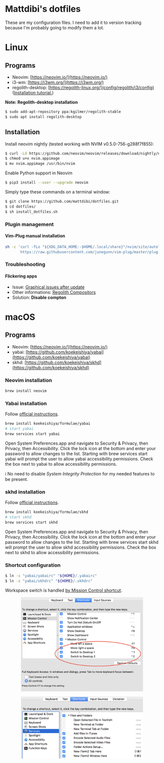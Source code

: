 # Mattdibi's dotfiles
These are my configuration files. I need to add it to version tracking because I'm probably going to modify them a lot.

# Linux

## Programs
- Neovim:  [https://neovim.io/](https://neovim.io/)
- i3-wm: [https://i3wm.org/](https://i3wm.org/)
- regolith-desktop: [https://regolith-linux.org/](config/regolith/i3/config) ([Installation tutorial.](https://www.omgubuntu.co.uk/2019/06/install-regolith-linux-i3-gaps-ubuntu))

**Note: Regolith-desktop installation**
```sh
$ sudo add-apt-repository ppa:kgilmer/regolith-stable
$ sudo apt install regolith-desktop
```

## Installation
Install neovim nightly (tested working with NVIM v0.5.0-756-g288f7f855):

```sh
$ curl -LO https://github.com/neovim/neovim/releases/download/nightly/nvim.appimage
$ chmod u+x nvim.appimage
$ mv nvim.appimage /usr/bin/nvim
```

Enable Python support in Neovim
```sh
$ pip3 install --user --upgrade neovim
```

Simply type these commands on a terminal window:

```sh
$ git clone https://github.com/mattdibi/dotfiles.git
$ cd dotfiles/
$ sh install_dotfiles.sh
```

### Plugin management

#### Vim-Plug manual installation
```sh
sh -c 'curl -fLo "${XDG_DATA_HOME:-$HOME/.local/share}"/nvim/site/autoload/plug.vim --create-dirs \
       https://raw.githubusercontent.com/junegunn/vim-plug/master/plug.vim'
```

### Troubleshooting

#### Flickering apps

- Issue: [Graphical issues after update](https://github.com/regolith-linux/regolith-desktop/issues/116)
- Other informations: [Regolith Compositors](https://regolith-linux.org/docs/customize/compositors/)
- Solution: **Disable compton**

# macOS

## Programs
- Neovim:  [https://neovim.io/](https://neovim.io/)
- yabai: [https://github.com/koekeishiya/yabai](https://github.com/koekeishiya/yabai)
- skhd: [https://github.com/koekeishiya/skhd](https://github.com/koekeishiya/skhd)

### Neovim installation

```sh
brew install neovim
```

### Yabai installation

Follow [official instructions](https://github.com/koekeishiya/yabai/wiki/Installing-yabai-(latest-release)).

```sh
brew install koekeishiya/formulae/yabai
# start yabai
brew services start yabai
```

Open System Preferences.app and navigate to Security & Privacy, then Privacy, then Accessibility. Click the lock icon at the bottom and enter your password to allow changes to the list. Starting with brew services start yabai will prompt the user to allow yabai accessibility permissions. Check the box next to yabai to allow accessibility permissions.

:information_source: No need to disable *System Integrity Protection* for my needed features to be present.

### skhd installation

Follow [official instructions](https://github.com/koekeishiya/skhd).

```sh
brew install koekeishiya/formulae/skhd
# start skhd
brew services start skhd
```

Open System Preferences.app and navigate to Security & Privacy, then Privacy, then Accessibility. Click the lock icon at the bottom and enter your password to allow changes to the list. Starting with brew services start skhd will prompt the user to allow skhd accessibility permissions. Check the box next to skhd to allow accessibility permissions.

### Shortcut configuration

```sh
$ ln -s "yabai/yabairc" "${HOME}/.yabairc"
$ ln -s "yabai/skhdrc" "${HOME}/.skhdrc"
```

Workspace switch is handled [by Mission Control shortcut](https://apple.stackexchange.com/questions/213549/keyboard-shortcuts-for-switching-spaces).

<p align="center">
<img src="imgs/rasdn.png" alt="Switch space shortcut" width="400"/>
</p>

<p align="center">
<img src="imgs/gi3ny.png" alt="iTerm2 shortcut" width="400"/>
</p>
